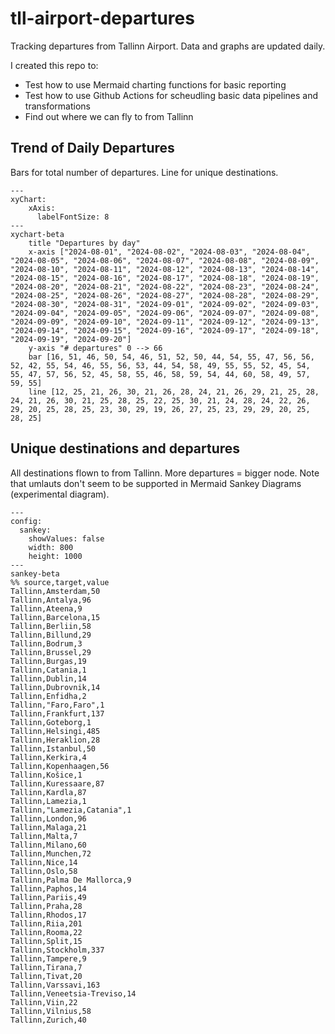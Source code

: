 # tll-airport-departures

Tracking departures from Tallinn Airport. Data and graphs are updated daily.

I created this repo to:
- Test how to use Mermaid charting functions for basic reporting
- Test how to use Github Actions for scheudling basic data pipelines and transformations
- Find out where we can fly to from Tallinn

## Trend of Daily Departures

Bars for total number of departures. Line for unique destinations.

```mermaid
---
xyChart:
    xAxis:
      labelFontSize: 8
---
xychart-beta
    title "Departures by day"
    x-axis ["2024-08-01", "2024-08-02", "2024-08-03", "2024-08-04", "2024-08-05", "2024-08-06", "2024-08-07", "2024-08-08", "2024-08-09", "2024-08-10", "2024-08-11", "2024-08-12", "2024-08-13", "2024-08-14", "2024-08-15", "2024-08-16", "2024-08-17", "2024-08-18", "2024-08-19", "2024-08-20", "2024-08-21", "2024-08-22", "2024-08-23", "2024-08-24", "2024-08-25", "2024-08-26", "2024-08-27", "2024-08-28", "2024-08-29", "2024-08-30", "2024-08-31", "2024-09-01", "2024-09-02", "2024-09-03", "2024-09-04", "2024-09-05", "2024-09-06", "2024-09-07", "2024-09-08", "2024-09-09", "2024-09-10", "2024-09-11", "2024-09-12", "2024-09-13", "2024-09-14", "2024-09-15", "2024-09-16", "2024-09-17", "2024-09-18", "2024-09-19", "2024-09-20"]
    y-axis "# departures" 0 --> 66
    bar [16, 51, 46, 50, 54, 46, 51, 52, 50, 44, 54, 55, 47, 56, 56, 52, 42, 55, 54, 46, 55, 56, 53, 44, 54, 58, 49, 55, 55, 52, 45, 54, 55, 47, 57, 56, 52, 45, 58, 55, 46, 58, 59, 54, 44, 60, 58, 49, 57, 59, 55]
    line [12, 25, 21, 26, 30, 21, 26, 28, 24, 21, 26, 29, 21, 25, 28, 24, 21, 26, 30, 21, 25, 28, 25, 22, 25, 30, 21, 24, 28, 24, 22, 26, 29, 20, 25, 28, 25, 23, 30, 29, 19, 26, 27, 25, 23, 29, 29, 20, 25, 28, 25]
```


## Unique destinations and departures

All destinations flown to from Tallinn. More departures = bigger node.
Note that umlauts don't seem to be supported in Mermaid Sankey Diagrams (experimental diagram).

```mermaid
---
config:
  sankey:
    showValues: false
    width: 800
    height: 1000
---
sankey-beta
%% source,target,value
Tallinn,Amsterdam,50
Tallinn,Antalya,96
Tallinn,Ateena,9
Tallinn,Barcelona,15
Tallinn,Berliin,58
Tallinn,Billund,29
Tallinn,Bodrum,3
Tallinn,Brussel,29
Tallinn,Burgas,19
Tallinn,Catania,1
Tallinn,Dublin,14
Tallinn,Dubrovnik,14
Tallinn,Enfidha,2
Tallinn,"Faro,Faro",1
Tallinn,Frankfurt,137
Tallinn,Goteborg,1
Tallinn,Helsingi,485
Tallinn,Heraklion,28
Tallinn,Istanbul,50
Tallinn,Kerkira,4
Tallinn,Kopenhaagen,56
Tallinn,Košice,1
Tallinn,Kuressaare,87
Tallinn,Kardla,87
Tallinn,Lamezia,1
Tallinn,"Lamezia,Catania",1
Tallinn,London,96
Tallinn,Malaga,21
Tallinn,Malta,7
Tallinn,Milano,60
Tallinn,Munchen,72
Tallinn,Nice,14
Tallinn,Oslo,58
Tallinn,Palma De Mallorca,9
Tallinn,Paphos,14
Tallinn,Pariis,49
Tallinn,Praha,28
Tallinn,Rhodos,17
Tallinn,Riia,201
Tallinn,Rooma,22
Tallinn,Split,15
Tallinn,Stockholm,337
Tallinn,Tampere,9
Tallinn,Tirana,7
Tallinn,Tivat,20
Tallinn,Varssavi,163
Tallinn,Veneetsia-Treviso,14
Tallinn,Viin,22
Tallinn,Vilnius,58
Tallinn,Zurich,40


```
